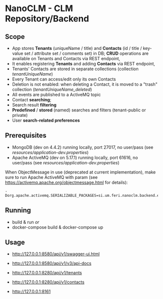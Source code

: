 # NanoCLM - CLM Repository/Backend

## Scope
- App stores **Tenants** (uniqueName / title) and **Contacts** (id / title / key-value set / attribute set / comments set) in DB;
  **CRUD** operations are available on Tenants and Contacts via REST endpoint,
- It enables registering **Tenants** and adding **Contacts** via REST endpoint,
- Tenants' Contacts are stored in separate collections (collection _tenantUniqueName_)
- Every Tenant can access/edit only its own Contacts
- Deletion is not enabled: when deleting a Contact, it is moved to a "trash" collection (_tenantUniqueName_deleted_)
- All events are published to a ActiveMQ topic
- Contact **searching**;
- Search result **filtering**
- **Predefined** / **stored** (named) searches and filters (tenant-public or private)
- User **search-related preferences**

## Prerequisites
- MongoDB (dev on 4.4.2) running locally, port 27017, no user/pass (see _resources/application-dev.properties_)
- Apache ActiveMQ (dev on 5.17.1) running locally, port 61616, no user/pass (see _resources/application-dev.properties_)

When ObjectMessage in use (deprecated at current implementation), make sure to run 
Apache ActiveMQ with param (see https://activemq.apache.org/objectmessage.html for details):
```
-Dorg.apache.activemq.SERIALIZABLE_PACKAGES=si.um.feri.nanoclm.backend.events,java.time
```

## Running
- build & run *or*
- docker-compose build & docker-compose up

## Usage
- http://127.0.0.1:8580/api/v1/swagger-ui.html
- http://127.0.0.1:8580/api/v1/v3/api-docs


- http://127.0.0.1:8280/api/v1/tenants
- http://127.0.0.1:8280/api/v1/contacts
  
- http://127.0.0.1:8161


